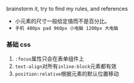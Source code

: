 brainstorm it, try to find my rules, and references

* 小元素的尺寸一般给定值而不是百分比。
* `手机 480px pad 960px 小电脑 1200px 大电脑`

### 基础 css

1. `:focus`属性只会在表单组件上
2. `text-align`对所有`inline-block`元素都有效
3. `position:relative`根据元素的默认位置移动
